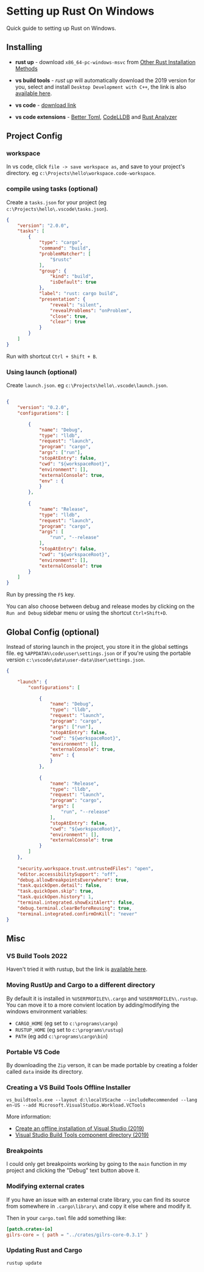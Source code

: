 # Setting up Rust On Windows

Quick guide to setting up Rust on Windows.

## Installing

* **rust up** - download `x86_64-pc-windows-msvc` from [Other Rust Installation Methods](https://forge.rust-lang.org/infra/other-installation-methods.html)

* **vs build tools** - *rust up* will automatically download the 2019 version for you, select and install `Desktop Development with C++`, the link is also [available here](https://aka.ms/vs/16/release/vs_buildtools.exe).

* **vs code** - [download link](https://code.visualstudio.com/Download)

* **vs code extensions** - [Better Toml](https://marketplace.visualstudio.com/items?itemName=bungcip.better-toml), [CodeLLDB](https://marketplace.visualstudio.com/items?itemName=vadimcn.vscode-lldb) and [Rust Analyzer](https://marketplace.visualstudio.com/items?itemName=matklad.rust-analyzer)

## Project Config

### workspace

In vs code, click `file -> save workspace as`, and save to your project's directory. eg `c:\Projects\hello\workspace.code-workspace`.

### compile using tasks (optional)

Create a ```tasks.json``` for your project (eg `c:\Projects\hello\.vscode\tasks.json`).


```json
{
	"version": "2.0.0",
	"tasks": [
		{
			"type": "cargo",
			"command": "build",
			"problemMatcher": [
				"$rustc"
			],
			"group": {
				"kind": "build",
				"isDefault": true
			},
			"label": "rust: cargo build",
			"presentation": {
				"reveal": "silent",
				"revealProblems": "onProblem",
				"close": true,
				"clear": true 
			}
		}
	]
}
```

Run with shortcut ```Ctrl + Shift + B```.

### Using launch (optional)

Create `launch.json`. eg `c:\Projects\hello\.vscode\launch.json`.

```json

{
    "version": "0.2.0",
    "configurations": [

        {
            "name": "Debug",
            "type": "lldb",
            "request": "launch",
            "program": "cargo",
            "args": ["run"],
            "stopAtEntry": false,
            "cwd": "${workspaceRoot}",
            "environment": [],
            "externalConsole": true,
            "env" : {
            }
        },
        
        {
            "name": "Release",
            "type": "lldb",
            "request": "launch",
            "program": "cargo",
            "args": [
                "run", "--release"
            ],
            "stopAtEntry": false,
            "cwd": "${workspaceRoot}",
            "environment": [],
            "externalConsole": true
        }
    ]
}
```
Run by pressing the `F5` key.

You can also choose between debug and release modes by clicking on the `Run and Debug` sidebar menu or using the shortcut `Ctrl+Shift+D`.

## Global Config (optional)

Instead of storing launch in the project, you store it in the global settings file. eg `%APPDATA%\code\user\settings.json` or if you're using the portable version `c:\vscode\data\user-data\User\settings.json`.

```json
{

    "launch": {
        "configurations": [

            {
                "name": "Debug",
                "type": "lldb",
                "request": "launch",
                "program": "cargo",
                "args": ["run"],
                "stopAtEntry": false,
                "cwd": "${workspaceRoot}",
                "environment": [],
                "externalConsole": true,
                "env" : {
                }
            },
            
            {
                "name": "Release",
                "type": "lldb",
                "request": "launch",
                "program": "cargo",
                "args": [
                    "run", "--release"
                ],
                "stopAtEntry": false,
                "cwd": "${workspaceRoot}",
                "environment": [],
                "externalConsole": true
            }
        ]
    },
    
    "security.workspace.trust.untrustedFiles": "open",
    "editor.accessibilitySupport": "off",
    "debug.allowBreakpointsEverywhere": true,
    "task.quickOpen.detail": false,
    "task.quickOpen.skip": true,
    "task.quickOpen.history": 1,
    "terminal.integrated.showExitAlert": false,
    "debug.terminal.clearBeforeReusing": true,
    "terminal.integrated.confirmOnKill": "never"
}
```

## Misc

### VS Build Tools 2022

Haven't tried it with rustup, but the link is [available here](https://aka.ms/vs/17/release/vs_buildtools.exe).

### Moving RustUp and Cargo to a different directory

By default it is installed in `%USERPROFILE%\.cargo` and `%USERPROFILE%\.rustup`. You can move it to a more convient location by adding/modifying the windows environment variables:

* `CARGO_HOME` (eg set to `c:\programs\cargo`)
* `RUSTUP_HOME` (eg set to `c:\programs\rustup`)
* `PATH` (eg add `c:\programs\cargo\bin`)

### Portable VS Code

By downloading the `Zip` verson, it can be made portable by creating a folder called `data` inside its directory.
 
### Creating a VS Build Tools Offline Installer

```vs_buildtools.exe --layout d:\localVScache --includeRecommended --lang en-US --add Microsoft.VisualStudio.Workload.VCTools```

More information:

* [Create an offline installation of Visual Studio (2019)](https://docs.microsoft.com/en-us/visualstudio/install/create-an-offline-installation-of-visual-studio?view=vs-2019)
* [Visual Studio Build Tools component directory (2019)](https://docs.microsoft.com/en-us/visualstudio/install/workload-component-id-vs-build-tools?view=vs-2019)

### Breakpoints

I could only get breakpoints working by going to the ```main``` function in my project and clicking the "Debug" text button above it.

### Modifying external crates

If you have an issue with an external crate library, you can find its source from somewhere in `.cargo\library\` and copy it else where and modify it.

Then in your `cargo.toml` file add something like:

```toml
[patch.crates-io]
gilrs-core = { path = "../crates/gilrs-core-0.3.1" }
```
### Updating Rust and Cargo

```rustup update```

